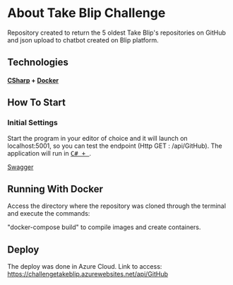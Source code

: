 # About Take Blip Challenge
Repository created to return the 5 oldest Take Blip's repositories on GitHub and json upload to chatbot created on Blip platform.


## **Technologies**

#### [CSharp](https://docs.microsoft.com/pt-br/dotnet/csharp/) + [Docker](https://www.docker.com/)


## **How To Start**

### Initial Settings

Start the program in your editor of choice and it will launch on localhost:5001, so you can test the endpoint (Http GET : /api/GitHub).
The application will run in <kbd>[C# + ](https://docs.microsoft.com/pt-br/dotnet/csharp/)</kbd>. 

[Swagger](https://localhost:5001/swagger/index.html)


## **Running With Docker**

Access the directory where the repository was cloned through the terminal and execute the commands:

"docker-compose build" to compile images and create containers.


## Deploy
The deploy was done in Azure Cloud. Link to access: https://challengetakeblip.azurewebsites.net/api/GitHub
